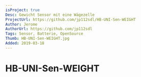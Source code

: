 ```yaml
---
isProject: true
Desc: Gewicht Sensor mit eine Wägezelle
ProjectUrl: https://github.com/jp112sdl/HB-UNI-Sen-WEIGHT
Author: Jerome
AuthorUrl: https://github.com/jp112sdl
Tags: Sensor, Batterie, OpenSource
Thumb: HB-UNI-Sen-WEIGHT.jpg
Added: 2019-03-18
---
```


# HB-UNI-Sen-WEIGHT
